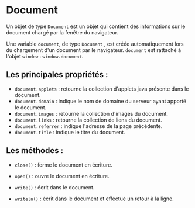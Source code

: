 
# Document

Un objet de type `Document` est un objet qui contient des informations sur le document chargé par la fenêtre du navigateur.

Une variable `document`, de type `Document` , est créée automatiquement lors du chargement d'un document par le navigateur.
`document` est rattaché à l'objet `window` : `window.document`.

## Les principales propriétés :
* `document.applets` : retourne la collection d'applets java présente dans le document.
* `document.domain` : indique le nom de domaine du serveur ayant apporté le document.
* `document.images` : retourne la collection d'images du document.
* `document.links` : retourne la collection de liens du document.
* `document.referrer` : indique l'adresse de la page précédente.
* `document.title` : indique le titre du document.

## Les méthodes :
* `close()` : ferme le document en écriture.

* `open()` : ouvre le document en écriture.

* `write()` : écrit dans le document.

* `writeln()` : écrit dans le document et effectue un retour à la ligne.

